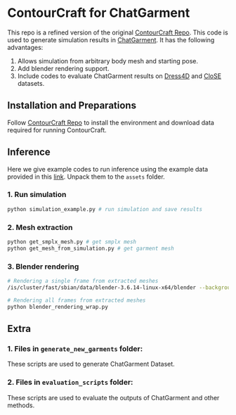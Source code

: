 # ContourCraft for ChatGarment

This repo is a refined version of the original [ContourCraft Repo](https://github.com/Dolorousrtur/ContourCraft). This code is used to generate simulation results in [ChatGarment](https://chatgarment.github.io/).
It has the following advantages:

1. Allows simulation from arbitrary body mesh and starting pose.
2. Add blender rendering support.
3. Include codes to evaluate ChatGarment results on [Dress4D](https://eth-ait.github.io/4d-dress/) and [CloSE](https://github.com/anticdimi/CloSe) datasets.

## Installation and Preparations
Follow [ContourCraft Repo](https://github.com/Dolorousrtur/ContourCraft) to install the environment and download data required for running ContourCraft.


## Inference
Here we give example codes to run inference using the example data provided in this [link](https://drive.google.com/file/d/1QXezA3J6uXqWHGATmcw3jaYxRXY2Ctte/view?usp=sharing). Unpack them to the ``assets`` folder.
### 1. Run simulation
```bash
python simulation_example.py # run simulation and save results
```

### 2. Mesh extraction
```bash
python get_smplx_mesh.py # get smplx mesh
python get_mesh_from_simulation.py # get garment mesh
```

### 3. Blender rendering
```bash
# Rendering a single frame from extracted meshes
/is/cluster/fast/sbian/data/blender-3.6.14-linux-x64/blender --background --python blender_rendering.py -- --obj_dir exp/example_simulation/motion_0 --frameid 60
```

```bash
# Rendering all frames from extracted meshes
python blender_rendering_wrap.py
```

## Extra
### 1. Files in ``generate_new_garments`` folder:
These scripts are used to generate ChatGarment Dataset.

### 2. Files in ``evaluation_scripts`` folder:
These scripts are used to evaluate the outputs of ChatGarment and other methods.

